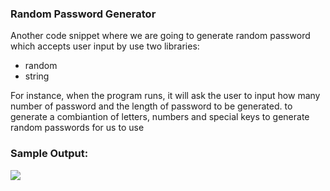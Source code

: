 ### Random Password Generator 
Another code snippet where we are going to generate random password which accepts user input by use two libraries: 
* random
* string  

For instance, when the program runs, it will ask the user to input how many number of password and the length of password to be generated.
to generate a combiantion of letters, numbers and special keys to generate random passwords for us to use  

### Sample Output: 

![](https://github.com/larymak/Python-project-Scripts/blob/main/RandomPassword/password1.png)
